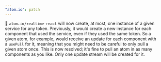 ```yaml
---
"atom.io": patch
---
```


🐛 `atom.io/realtime-react` will now create, at most, one instance of a given service for any token. Previously, it would create a new instance for each component that used the service, even if they used the same token. So a given atom, for example, would receive an update for each component with a `usePull` for it, meaning that you might need to be careful to only pull a given atom once. This is now resolved; it's fine to pull an atom in as many components as you like. Only one update stream will be created for it.
